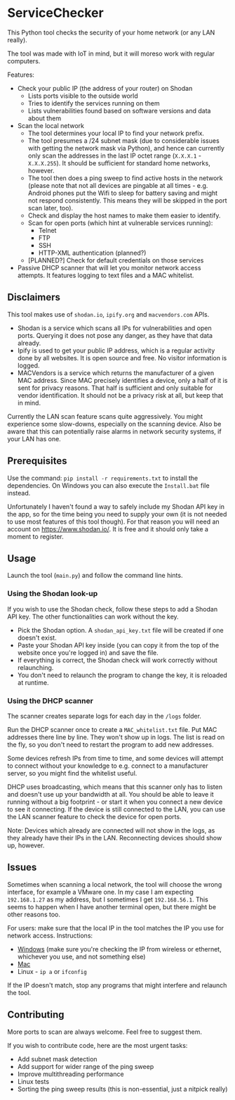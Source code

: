 # ServiceChecker

This Python tool checks the security of your home network (or any LAN really).

The tool was made with IoT in mind, but it will moreso work with regular computers.

Features:
* Check your public IP (the address of your router) on Shodan
  * Lists ports visible to the outside world
  * Tries to identify the services running on them
  * Lists vulnerabilities found based on software versions and data about them
* Scan the local network
  * The tool determines your local IP to find your network prefix.
  * The tool presumes a /24 subnet mask (due to considerable issues with getting the network mask via Python),
and hence can currently only scan the addresses in the last IP octet range (`X.X.X.1` - `X.X.X.255`). It should be sufficient for standard home networks, however.
  * The tool then does a ping sweep to find active hosts in the network (please note that not all devices are pingable at all times - e.g. Android phones put the Wifi to sleep for battery saving and might not respond consistently. This means they will be skipped in the port scan later, too).
  * Check and display the host names to make them easier to identify.
  * Scan for open ports (which hint at vulnerable services running):
    * Telnet
    * FTP
    * SSH
    * HTTP-XML authentication (planned?)
  * [PLANNED?] Check for default credentials on those services
* Passive DHCP scanner that will let you monitor network access attempts. It features logging to text files and a MAC whitelist.

## Disclaimers

This tool makes use of `shodan.io`, `ipify.org` and `macvendors.com` APIs.
* Shodan is a service which scans all IPs for vulnerabilities and open ports. Querying it does not pose any danger, as they have that data already.
* Ipify is used to get your public IP address, which is a regular activity done by all websites. It is open source and free. No visitor information is logged.
* MACVendors is a service which returns the manufacturer of a given MAC address. Since MAC precisely identifies a device, only a half of it is sent for privacy reasons. That half is sufficient and only suitable for vendor identification. It should not be a privacy risk at all, but keep that in mind.

Currently the LAN scan feature scans quite aggressively. You might experience some slow-downs, especially on the scanning device. Also be aware that this can potentially raise alarms in network security systems, if your LAN has one.

## Prerequisites

Use the command: `pip install -r requirements.txt` to install the dependencies. On Windows you can also execute the `Install.bat` file instead.

Unfortunately I haven't found a way to safely include my Shodan API key in the app, so for the time being you need to supply your own (it is not needed to use most features of this tool though).
For that reason you will need an account on https://www.shodan.io/. It is free and it should only take a moment to register.

## Usage

Launch the tool (`main.py`) and follow the command line hints.

### Using the Shodan look-up

If you wish to use the Shodan check, follow these steps to add a Shodan API key. The other functionalities can work without the key.

* Pick the Shodan option. A `shodan_api_key.txt` file will be created if one doesn't exist.
* Paste your Shodan API key inside (you can copy it from the top of the website once you're logged in) and save the file.
* If everything is correct, the Shodan check will work correctly without relaunching.
* You don't need to relaunch the program to change the key, it is reloaded at runtime.

### Using the DHCP scanner

The scanner creates separate logs for each day in the `/logs` folder.

Run the DHCP scanner once to create a `MAC_whitelist.txt` file. Put MAC addresses there line by line. They won't show up in logs. The list is read on the fly, so you don't need to restart the program to add new addresses.

Some devices refresh IPs from time to time, and some devices will attempt to connect without your knowledge to e.g. connect to a manufacturer server, so you might find the whitelist useful.

DHCP uses broadcasting, which means that this scanner only has to listen and doesn't use up your bandwidth at all. You should be able to leave it running without a big footprint - or start it when you connect a new device to see it connecting. If the device is still connected to the LAN, you can use the LAN scanner feature to check the device for open ports.

Note: Devices which already are connected will not show in the logs, as they already have their IPs in the LAN. Reconnecting devices should show up, however.

## Issues

Sometimes when scanning a local network, the tool will choose the wrong interface, for example a VMware one.
In my case I am expecting `192.168.1.27` as my address, but I sometimes I get `192.168.56.1`.
This seems to happen when I have another terminal open, but there might be other reasons too.

For users: make sure that the local IP in the tool matches the IP you use for network access. Instructions:
* [Windows](https://www.wikihow.com/Check-a-Computer-IP-Address) (make sure you're checking the IP from wireless or ethernet, whichever you use, and not something else)
* [Mac](https://www.wikihow.com/Find-Your-IP-Address-on-a-Mac)
* Linux - `ip a` or `ifconfig`

If the IP doesn't match, stop any programs that might interfere and relaunch the tool.

## Contributing

More ports to scan are always welcome. Feel free to suggest them.

If you wish to contribute code, here are the most urgent tasks:
* Add subnet mask detection
* Add support for wider range of the ping sweep
* Improve multithreading performance
* Linux tests
* Sorting the ping sweep results (this is non-essential, just a nitpick really)
